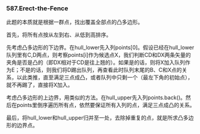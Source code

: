 ### 587.Erect-the-Fence

此题的本质就是根据一群点，找出覆盖全部点的凸多边形。

首先，将所有点按从左到右、从低到高排序。

先考虑凸多边形的下边界。在hull_lower先入列points[0]。假设已经在hull_lower队列里有C,D两点，则考察points[i]作为候选点X，我们判断CD和DX两条矢量的夹角是否是凸的（即DX相对于CD是往上翘的）。如果是的话，则将X加入队列作为E；不是的话，则我们将D踢出队列，再查看此时队列末尾的B、C和X点的关系，以此类推，直至满足三点成凸，或者队列中只剩一个（最左下角的初始点），就不再踢了，直接将X加入。

考虑凸多边形的上边界，用类似的方法。在hull_upper先入列points.back()。然后在points里倒序遍历所有点，依然要保证所有入列的点，满足三点成凸的关系。

最后，将hull_lower和hull_upper归并至一处，去除掉重复的点，就是所求凸多边形的边界点。
